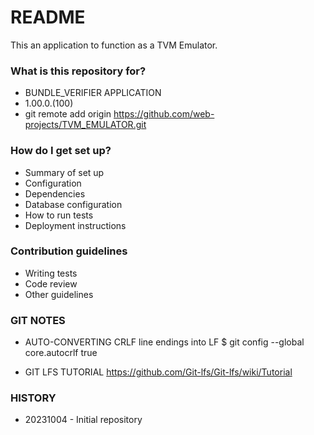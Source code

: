 # README #

This an application to function as a TVM Emulator.

### What is this repository for? ###

* BUNDLE_VERIFIER APPLICATION
* 1.00.0.(100)
* git remote add origin https://github.com/web-projects/TVM_EMULATOR.git

### How do I get set up? ###

* Summary of set up
* Configuration
* Dependencies
* Database configuration
* How to run tests
* Deployment instructions

### Contribution guidelines ###

* Writing tests
* Code review
* Other guidelines

### GIT NOTES ###

*  AUTO-CONVERTING CRLF line endings into LF
   $ git config --global core.autocrlf true

* GIT LFS TUTORIAL
  https://github.com/Git-lfs/Git-lfs/wiki/Tutorial

### HISTORY ###

* 20231004 - Initial repository